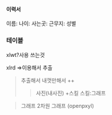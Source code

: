 #### 이력서
> 
이름:
나이:
사는곳:
근무지:
성별
### 테이블
xlwt?사용 쓰는것

xlrd =>이용해서 추출
> 추출해서 내껏만해서
++
>> 사진(내사진) +스킬
>> 스킬:그래프

> 그래프 2차원 그래프 (openpxyl)
